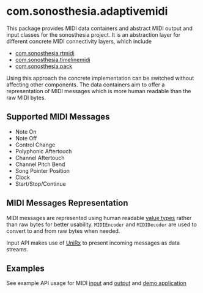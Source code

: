 # com.sonosthesia.adaptivemidi

This package provides MIDI data containers and abstract MIDI output and input classes for the sonosthesia project. It is an abstraction layer for different concrete MIDI connectivity layers, which include

- [com.sonosthesia.rtmidi](https://github.com/jbat100/sonosthesia-unity-packages/tree/main/packages/com.sonosthesia.rtmidi)
- [com.sonosthesia.timelinemidi](https://github.com/jbat100/sonosthesia-unity-packages/tree/main/packages/com.sonosthesia.timelinemidi)
- [com.sonosthesia.pack](https://github.com/jbat100/sonosthesia-unity-packages/tree/main/packages/com.sonosthesia.pack)

Using this approach the concrete implementation can be switched without affecting other components. The data containers aim to offer a representation of MIDI messages which is more human readable than the raw MIDI bytes.

## Supported MIDI Messages

- Note On
- Note Off
- Control Change
- Polyphonic Aftertouch
- Channel Aftertouch
- Channel Pitch Bend
- Song Pointer Position
- Clock
- Start/Stop/Continue

## MIDI Messages Representation

MIDI messages are represented using human readable [value types](https://github.com/jbat100/sonosthesia-unity-packages/tree/main/packages/com.sonosthesia.adaptivemidi/Runtime/Messages) rather than raw bytes for better usability. `MIDIEncoder` and `MIDIDecoder` are used to convert to and from raw bytes when needed.

Input API makes use of [UniRx](https://github.com/neuecc/UniRx) to present incoming messages as data streams.

## Examples

See example API usage for MIDI [input](https://github.com/jbat100/sonosthesia-unity-packages/blob/main/packages/com.sonosthesia.adaptivemidi/Runtime/Examples/MIDIInputExample.cs) and [output](https://github.com/jbat100/sonosthesia-unity-packages/blob/main/packages/com.sonosthesia.adaptivemidi/Runtime/Examples/MIDIOutputExample.cs) and [demo application](https://github.com/jbat100/sonosthesia-unity-demo-midi/tree/main)
